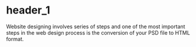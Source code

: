 # header_1
Website designing involves series of steps and one of the most important steps in the web design process is the conversion of your PSD file to HTML format.
